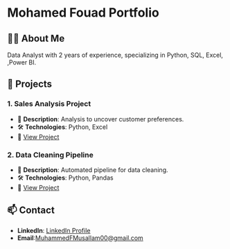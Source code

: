 # Mohamed Fouad Portfolio

## 🧑‍💼 About Me
Data Analyst with 2 years of experience, specializing in Python, SQL, Excel, ,Power BI.

## 📂 Projects

### 1. Sales Analysis Project
- 📄 **Description**: Analysis to uncover customer preferences.
- 🛠️ **Technologies**: Python, Excel
- 🔗 [View Project](https://github.com/username/sales-analysis)

### 2. Data Cleaning Pipeline
- 📄 **Description**: Automated pipeline for data cleaning.
- 🛠️ **Technologies**: Python, Pandas
- 🔗 [View Project](https://github.com/username/data-cleaning-pipeline)

## 📫 Contact
- **LinkedIn**: [LinkedIn Profile](https://WWW.linkedin.com/inMuhammed-F-Musallam)
- **Email**:MuhammedFMusallam00@gmail.com
